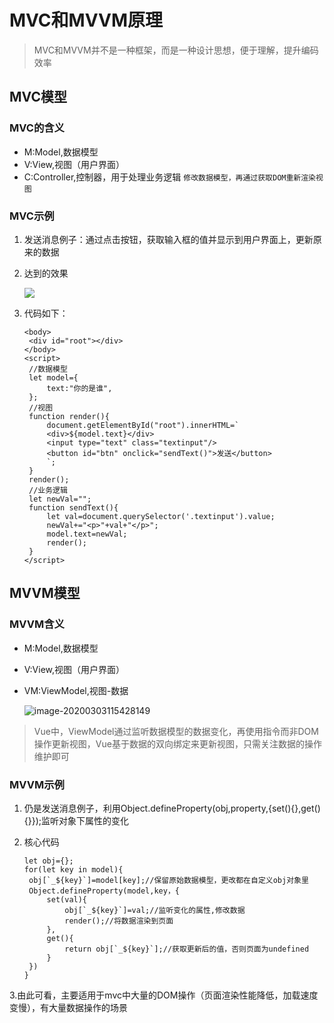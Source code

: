 # MVC和MVVM原理

> MVC和MVVM并不是一种框架，而是一种设计思想，便于理解，提升编码效率

## MVC模型

### MVC的含义

* M:Model,数据模型
* V:View,视图（用户界面）
* C:Controller,控制器，用于处理业务逻辑    `修改数据模型，再通过获取DOM重新渲染视图`

### MVC示例

1. 发送消息例子：通过点击按钮，获取输入框的值并显示到用户界面上，更新原来的数据

2. 达到的效果

   ![](E:\GiFCam图片\GIF2.gif)

3. 代码如下：

   ```
   <body>
   	<div id="root"></div>
   </body>
   <script>
   	//数据模型
   	let model={
   		text:"你的是谁",
   	};
   	//视图
   	function render(){
   		document.getElementById("root").innerHTML=`
   		<div>${model.text}</div>
   		<input type="text" class="textinput"/>
   		<button id="btn" onclick="sendText()">发送</button>
   		`;
   	}
   	render();
   	//业务逻辑
   	let newVal="";
   	function sendText(){
   		let val=document.querySelector('.textinput').value;
   		newVal+="<p>"+val+"</p>";
   		model.text=newVal;
   		render();
   	}
   </script>
   ```

## MVVM模型

### MVVM含义

* M:Model,数据模型

* V:View,视图（用户界面）

* VM:ViewModel,视图-数据

  ![image-20200303115428149](C:\Users\AS\AppData\Roaming\Typora\typora-user-images\image-20200303115428149.png)

> Vue中，ViewModel通过监听数据模型的数据变化，再使用指令而非DOM操作更新视图，Vue基于数据的双向绑定来更新视图，只需关注数据的操作维护即可

### MVVM示例

1. 仍是发送消息例子，利用Object.defineProperty(obj,property,{set(){},get(){}});监听对象下属性的变化

2. 核心代码

   ```
   let obj={};
   for(let key in model){
   	obj[`_${key}`]=model[key];//保留原始数据模型，更改都在自定义obj对象里
   	Object.defineProperty(model,key，{
   		set(val){
   			obj[`_${key}`]=val;//监听变化的属性,修改数据
   			render();//将数据渲染到页面
   		},
   		get(){
   			return obj[`_${key}`];//获取更新后的值，否则页面为undefined
   		}
   	})
   }
   
   ```

3.由此可看，主要适用于mvc中大量的DOM操作（页面渲染性能降低，加载速度变慢），有大量数据操作的场景